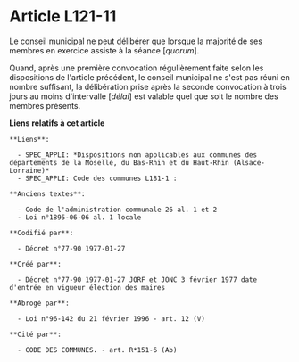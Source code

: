 # Article L121-11

Le conseil municipal ne peut délibérer que lorsque la majorité de ses membres en exercice assiste à la séance [*quorum*]. 

Quand, après une première convocation régulièrement faite selon les dispositions de l'article précédent, le conseil municipal
ne s'est pas réuni en nombre suffisant, la délibération prise après la seconde convocation à trois jours au moins
d'intervalle [*délai*] est valable quel que soit le nombre des membres présents.

**Liens relatifs à cet article**

	**Liens**:

	  - SPEC_APPLI: *Dispositions non applicables aux communes des départements de la Moselle, du Bas-Rhin et du Haut-Rhin (Alsace-Lorraine)*
	  - SPEC_APPLI: Code des communes L181-1 :

	**Anciens textes**:

	  - Code de l'administration communale 26 al. 1 et 2
	  - Loi n°1895-06-06 al. 1 locale

	**Codifié par**:

	  - Décret n°77-90 1977-01-27

	**Créé par**:

	  - Décret n°77-90 1977-01-27 JORF et JONC 3 février 1977 date d'entrée en vigueur élection des maires

	**Abrogé par**:

	  - Loi n°96-142 du 21 février 1996 - art. 12 (V)

	**Cité par**:

	  - CODE DES COMMUNES. - art. R*151-6 (Ab)
